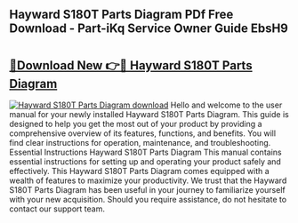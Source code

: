 ## Hayward S180T Parts Diagram PDf Free Download - Part-iKq Service Owner Guide EbsH9

# <h2><a href="http://dfiomnb.blite.top/?on=Hayward+S180T+Parts+Diagram">🔗Download New 👉🔴 Hayward S180T Parts Diagram</a></h2>

[![Hayward S180T Parts Diagram download](https://i.imgur.com/lujVjoI.png)](http://dfiomnb.blite.top/?on=Hayward+S180T+Parts+Diagram)
Hello and welcome to the user manual for your newly installed Hayward S180T Parts Diagram. This guide is designed to help you get the most out of your product by providing a comprehensive overview of its features, functions, and benefits. You will find clear instructions for operation, maintenance, and troubleshooting. Essential Instructions Hayward S180T Parts Diagram This manual contains essential instructions for setting up and operating your product safely and effectively. This Hayward S180T Parts Diagram comes equipped with a wealth of features to maximize your productivity. We trust that the Hayward S180T Parts Diagram has been useful in your journey to familiarize yourself with your new acquisition. Should you require assistance, do not hesitate to contact our support team.
